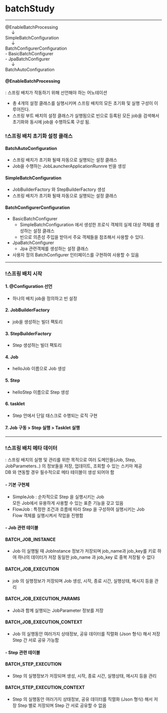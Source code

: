 # batchStudy

----------------------------------------------------

@EnableBatchProcessing<br/>
&nbsp;&nbsp;&nbsp;&nbsp;&nbsp;↓<br/>
SimpleBatchConfiguration<br/>
&nbsp;&nbsp;&nbsp;&nbsp;&nbsp;↓<br/>
BatchConfigurerConfiguration
<br/>- BasicBatchConfigurer
<br/>- JpaBatchConfigurer<br/>
&nbsp;&nbsp;&nbsp;&nbsp;&nbsp;↓<br/>
BatchAutoConfiguration

#### @EnableBatchProcessing 
: 스프링 배치가 작동하기 위해 선언해야 하는 어노테이션
 - 총 4개의 설정 클래스를 실행시키며 스프링 배치의 모든 초기화 및 실행 구성이 이루어진다.
 - 스프링 부트 배치의 설정 클래스가 실행됨으로 빈으로 등록된 모든 job을 검색해서 
   초기화와 동시에 job을 수행하도록 구성 됨.

### !스프링 배치 초기화 설정 클래스
#### BatchAutoConfiguration
- 스프링 배치가 초기화 될때 자동으로 실행되는 설정 클래스
- Job을 수행하는 JobLauncherApplicationRunnre 빈을 생성

#### SimpleBatchConfiguration
- JobBuilderFactory 와 StepBuilderFactory 생성
- 스프링 배치가 초기화 될때 자동으로 실행되는 설정 클래스
 
#### BatchConfigurerConfiguration
- BasicBatchConfigurer
  - SimpleBatchConfiguration 에서 생성한 프로식 객체의 실제 대상 객체를 생성하는 설정 클래스
  - 빈으로 의존성 주입을 받아서 주요 객체들을 참조해서 사용할 수 있다.
- JpaBatchConfigurer
  - Jpa 관련객체를 생성하는 설정 클래스
- 사용자 정의 BatchConfigurer 인터페이스를 구현하여 사용할 수 있음
----------------------------------------------------
### !스프링 배치 시작

#### 1. @Configuration 선언
- 하나의 배치 job을 정의하고 빈 설정
#### 2. JobBuilderFactory 
- job을 생성하는 빌더 팩토리
#### 3. StepBuilderFactory
- Step 생성하는 빌더 팩토리
#### 4. Job
- helloJob 이름으로 Job 생성
#### 5. Step
- helloStep 이름으로 Step 생성
#### 6. tasklet
- Step 안에서 단일 태스크로 수행되는 로직 구현
#### 7. Job 구동 > Step 실행 > Tasklet 실행

----------------------------------------------------

### !스프링 배치 메타 데이터
: 스프링 배치의 실행 및 관리를 위한 목적으로 여러 도메인들(Job, Step, JobParameters..)  의 정보들을 저장, 업데이트, 조회할 수 있는 스키마 제공<br/>
DB 와 연동할 경우 필수적으로 메타 테이블이 생성 되어야 함

#### - 기본 구현체
- SimpleJob
: 순차적으로 Step 을 실행시키는 Job <br/>
  모든 Job에서 유용하게 사용할 수 있는 표준 기능을 갖고 있음
- FlowJob
: 특정한 조건과 흐름에 따라 Step 을 구성하여 실행시키는 Job <br/>
  Flow 객체를 실행시켜서 작업을 진행함

#### - Job  관련 테이블
#### BATCH_JOB_INSTANCE
- Job 이 실행될 때 JobInstance 정보가 저장되며 job_name과 job_key를 키로 하여 하나의 데이터가 저장
동일한 job_name 과 job_key 로 중복 저장될 수 없다

#### BATCH_JOB_EXECUTION
- job 의 실행정보가 저장되며 Job 생성, 시작, 종료 시간,  실행상태, 메시지 등을 관리

#### BATCH_JOB_EXECUTION_PARAMS
- Job과 함께 실행되는 JobParameter 정보를 저장

#### BATCH_JOB_EXECUTION_CONTEXT
- Job 의 실행동안 여러가지 상태정보, 공유 데이터를 직렬화 (Json 형식) 해서 저장
Step 간 서로 공유 가능함

#### - Step  관련 테이블
#### BATCH_STEP_EXECUTION
- Step 의 실행정보가 저장되며 생성, 시작, 종료 시간,  실행상태, 메시지 등을 관리

#### BATCH_STEP_EXECUTION_CONTEXT
- Step 의 실행동안 여러가지 상태정보, 공유 데이터를 직렬화 (Json 형식) 해서 저장
Step 별로 저장되며 Step 간 서로 공유할 수 없음
